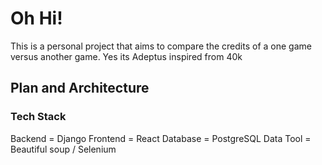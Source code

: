 # Oh Hi! 
This is a personal project that aims to compare the credits of a one game versus another game.
Yes its Adeptus inspired from 40k

## Plan and Architecture 

### Tech Stack
Backend = Django
Frontend = React
Database = PostgreSQL
Data Tool = Beautiful soup / Selenium
